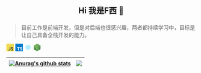 ## <p align="center">Hi 我是F西 👋</p>

> 目前工作是前端开发，但是对后端也很感兴趣，两者都持续学习中，目标是让自己具备全栈开发的能力。

<code><img height="20" alt="javascript" src="https://raw.githubusercontent.com/github/explore/80688e429a7d4ef2fca1e82350fe8e3517d3494d/topics/javascript/javascript.png"></code>
<code><img height="20" alt="typescript" src="https://raw.githubusercontent.com/github/explore/80688e429a7d4ef2fca1e82350fe8e3517d3494d/topics/typescript/typescript.png"></code>
<code><img height="20" alt="react" src="https://raw.githubusercontent.com/github/explore/80688e429a7d4ef2fca1e82350fe8e3517d3494d/topics/react/react.png"></code>
<code><img height="20" alt="nodejs" src="https://raw.githubusercontent.com/github/explore/80688e429a7d4ef2fca1e82350fe8e3517d3494d/topics/nodejs/nodejs.png"></code> 


| <a href="https://github.com/anuraghazra/github-readme-stats"><img align="center" src="https://github-readme-stats.vercel.app/api?username=aifuxi&show_icons=true&include_all_commits=true&theme=buefy&hide_border=true" alt="Anurag's github stats" /></a> | <a href="https://github.com/aifuxi/github-readme-stats"><img align="center" src="https://github-readme-stats.vercel.app/api/top-langs/?username=aifuxi&layout=compact&theme=buefy&hide_border=true" /></a> |
| ------------- | ------------- |
